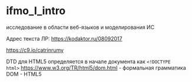 # ifmo_I_intro
исследование в области веб-языков и моделирования ИС

Адрес текста ЛР:
https://kodaktor.ru/08092017

https://c9.io/catrinrumy

DTD для HTML5 определяется в начале документа как <code>&lt;!DOCTYPE html&gt;</code>
https://www.w3.org/TR/html5/dom.html - формальная грамматика DOM - HTML5
